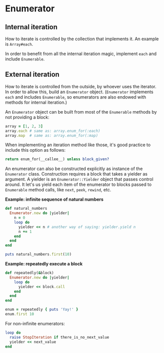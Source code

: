 # Enumerator

## Internal iteration

How to iterate is controlled by the collection that implements it. An example is `Array#each`.

In order to benefit from all the internal iteration magic, implement `each` and include `Enumerable`.

## External iteration

How to iterate is controlled from the outside, by whoever uses the iterator. In order to allow this, build an `Enumerator` object. (`Enumerator` implements `each` and includes `Enumerable`, so enumerators are also endowed with methods for internal iteration.)

An `Enumerator` object can be built from most of the `Enumerable` methods by not providing a block:

```ruby
array = [1, 2, 3]
array.each # same as: array.enum_for(:each)
array.map  # same as: array.enum_for(:map)
```

When implementing an iteration method like those, it's good practice to include this option as follows:  
```ruby
return enum_for(__callee__) unless block_given?
```

An enumerator can also be constructed explicitly as instance of the `Enumerator` class. Construction requires a block that takes a yielder as argument. A yielder is an `Enumerator::Yielder` object that passes control around. It let's us yield each item of the enumerator to blocks passed to `Enumerable` method calls, like `next`, `peek`, `rewind`, etc.

**Example: infinite sequence of natural numbers**

```ruby
def natural_numbers
  Enumerator.new do |yielder|
    n = 0
    loop do
      yielder << n # another way of saying: yielder.yield n
      n += 1
    end
  end
end

puts natural_numbers.first(10)
```

**Example: repeatedly execute a block**

```ruby
def repeatedly(&block)
  Enumerator.new do |yielder|
    loop do
      yielder << block.call
    end
  end
end

enum = repeatedly { puts 'Yay!' }
enum.first 10
```

For non-infinite enumerators:

```ruby
loop do
  raise StopIteration if there_is_no_next_value
  yielder << next_value
end
```
